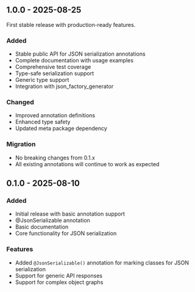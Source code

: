 ## 1.0.0 - 2025-08-25

First stable release with production-ready features.

### Added
- Stable public API for JSON serialization annotations
- Complete documentation with usage examples
- Comprehensive test coverage
- Type-safe serialization support
- Generic type support
- Integration with json_factory_generator

### Changed
- Improved annotation definitions
- Enhanced type safety
- Updated meta package dependency

### Migration
- No breaking changes from 0.1.x
- All existing annotations will continue to work as expected

## 0.1.0 - 2025-08-10

### Added
- Initial release with basic annotation support
- @JsonSerializable annotation
- Basic documentation
- Core functionality for JSON serialization

### Features
- Added `@JsonSerializable()` annotation for marking classes for JSON serialization
- Support for generic API responses
- Support for complex object graphs
